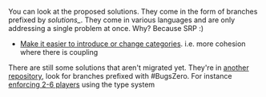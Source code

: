 You can look at the proposed solutions. They come in the form of branches prefixed by *solutions_*. They come in various languages and are only addressing a single problem at once. Why? Because SRP :)

* [Make it easier to introduce or change categories](https://github.com/martinsson/BugsZero-Kata/pull/12/files). i.e. more cohesion where there is coupling 


There are still some solutions that aren't migrated yet. They're in [another repository](https://github.com/martinsson/trivia), 
look for branches prefixed with #BugsZero. For instance [enforcing 2-6 players](https://github.com/martinsson/trivia/tree/bugsZeroEnforcePlayersInConstruction) using the type system 
